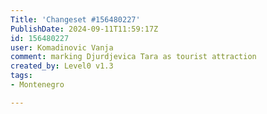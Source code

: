 ```yaml
---
Title: 'Changeset #156480227'
PublishDate: 2024-09-11T11:59:17Z
id: 156480227
user: Komadinovic Vanja
comment: marking Djurdjevica Tara as tourist attraction
created_by: Level0 v1.3
tags:
- Montenegro

---
```

